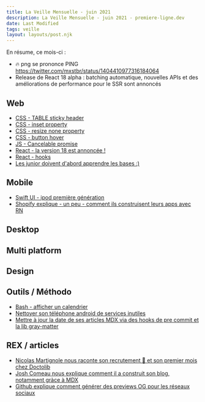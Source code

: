 ```yaml
---
title: La Veille Mensuelle - juin 2021
description: La Veille Mensuelle - juin 2021 - premiere-ligne.dev
date: Last Modified
tags: veille
layout: layouts/post.njk
---
```


En résume, ce mois-ci :
- 🔥 png se prononce PING https://twitter.com/mxstbr/status/1404410977316184064 
- Release de React 18 alpha : batching automatique, nouvelles APIs et des améliorations de performance pour le SSR sont annoncés

## Web
- [CSS - TABLE sticky header](https://twitter.com/samccone/status/1400983875665289216)
- [CSS - inset property](https://twitter.com/sulco/status/1404454616184598529)
- [CSS - resize none property](https://twitter.com/Insharamin/status/1404423533694906371)
- [CSS - button hover](https://twitter.com/jh3yy/status/1404909565242716165)
- [JS - Cancelable promise](https://twitter.com/oliverjumpertz/status/1401839024315277314/photo/1)
- [React - la version 18 est annoncée !](https://reactjs.org/blog/2021/06/08/the-plan-for-react-18.html)
- [React - hooks](https://github.com/streamich/react-use)
- [Les junior doivent d'abord apprendre les bases :)](https://twitter.com/kvncnls/status/1404150085223657472)

## Mobile 
- [Swift UI - ipod première génération](https://twitter.com/Shubham_iosdev/status/1402688343737917441)
- [Shopify explique - un peu - comment ils construisent leurs apps avec RN](https://shopify.engineering/shipit-writing-react-native-apps)

## Desktop

## Multi platform

## Design

## Outils / Méthodo
- [Bash - afficher un calendrier](https://twitter.com/codepo8/status/1404528363331522563)
- [Nettoyer son téléphone android de services inutiles](https://twitter.com/alainmi11/status/1403050328740741123)
- [Mettre à jour la date de ses articles MDX via des hooks de pre commit et la lib gray-matter](https://adamcollier.co.uk/blog/adding-an-updated-date-to-markdown-and-mdx-posts/)

## REX / articles
- [Nicolas Martignole nous raconte son recrutement 🥵 et son premier mois chez Doctolib](https://www.touilleur-express.fr/2021/04/11/premier-mois-chez-doctolib/)
- [Josh Comeau nous explique comment il a construit son blog, notamment gràce à MDX](https://www.joshwcomeau.com/blog/how-i-built-my-blog/)
- [Github explique comment générer des previews OG pour les réseaux sociaux](https://github.blog/2021-06-22-framework-building-open-graph-images/)